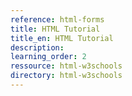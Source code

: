 ```yaml
---
reference: html-forms
title: HTML Tutorial
title_en: HTML Tutorial
description:
learning_order: 2
ressource: html-w3schools
directory: html-w3schools
---
```

